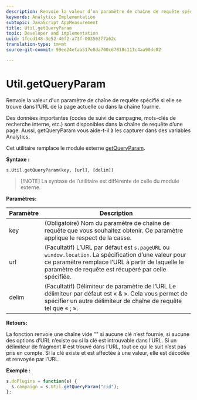 ```yaml
---
description: Renvoie la valeur d’un paramètre de chaîne de requête spécifié si elle se trouve dans l'URL de la page actuelle ou dans la chaîne fournie.
keywords: Analytics Implementation
subtopic: JavaScript AppMeasurement
title: Util.getQueryParam
topic: Developer and implementation
uuid: 1fecd148-3e52-46f2-a73f-003563f7a62c
translation-type: tm+mt
source-git-commit: 99ee24efaa517e8da700c67818c111c4aa90dc02

---
```



# Util.getQueryParam

Renvoie la valeur d'un paramètre de chaîne de requête spécifié si elle se trouve dans l'URL de la page actuelle ou dans la chaîne fournie.

Des données importantes (codes de suivi de campagne, mots-clés de recherche interne, etc.) sont disponibles dans la chaîne de requête d’une page. Aussi, getQueryParam vous aide-t-il à les capturer dans des variables Analytics.

Cet utilitaire remplace le module externe [getQueryParam](/help/implement/js-implementation/plugins/getqueryparam.md).

**Syntaxe :**

```
s.Util.getQueryParam(key, [url], [delim])
```

> [!NOTE] La syntaxe de l’utilitaire est différente de celle du module externe.

**Paramètres:**

| Paramètre | Description |
|---|---|
| key | (Obligatoire) Nom du paramètre de chaîne de requête que vous souhaitez obtenir. Ce paramètre applique le respect de la casse. |
| url | (Facultatif) L’URL par défaut est `s.pageURL` ou `window.location`. La spécification d’une valeur pour ce paramètre remplace l’URL à partir de laquelle le paramètre de requête est récupéré par celle spécifiée. |
| delim | (Facultatif) Délimiteur de paramètre de l’URL Le délimiteur par défaut est « &amp; ». Cela vous permet de spécifier un autre délimiteur de chaîne de requête tel que « ; ». |

**Retours:**

La fonction renvoie une chaîne vide "" si aucune clé n’est fournie, si aucune des options d’URL n’existe ou si la clé est introuvable dans l’URL. Si un délimiteur de fragment # est trouvé dans l’URL, tout ce qui le suit n’est pas pris en compte. Si la clé existe et est affectée à une valeur, elle est décodée et renvoyée par l’URL.

**Exemple :**

```js
s.doPlugins = function(s) { 
  s.campaign = s.Util.getQueryParam("cid"); 
};
```

